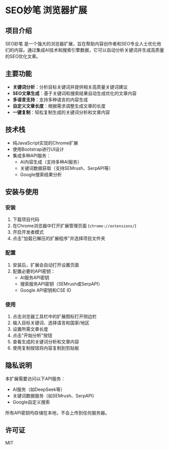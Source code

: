 # SEO妙笔 浏览器扩展

## 项目介绍

SEO妙笔 是一个强大的浏览器扩展，旨在帮助内容创作者和SEO专业人士优化他们的内容。通过集成AI技术和搜索引擎数据，它可以自动分析关键词并生成高质量的SEO优化文章。

## 主要功能

- **关键词分析**：分析目标关键词并提供相关高质量关键词建议
- **SEO文章生成**：基于关键词和搜索结果自动生成优化的文章内容
- **多语言支持**：支持多种语言的内容生成
- **自定义文章长度**：根据需求调整生成文章的长度
- **一键复制**：轻松复制生成的关键词分析和文章内容

## 技术栈

- 纯JavaScript实现的Chrome扩展
- 使用Bootstrap进行UI设计
- 集成多种API服务：
  - AI内容生成（支持多种AI服务）
  - 关键词数据获取（支持SEMrush、SerpAPI等）
  - Google搜索结果分析

## 安装与使用

### 安装

1. 下载项目代码
2. 在Chrome浏览器中打开扩展管理页面 (`chrome://extensions/`)
3. 开启开发者模式
4. 点击"加载已解压的扩展程序"并选择项目文件夹

### 配置

1. 安装后，扩展会自动打开设置页面
2. 配置必要的API密钥：
   - AI服务API密钥
   - 搜索服务API密钥（SEMrush或SerpAPI）
   - Google API密钥和CSE ID

### 使用

1. 点击浏览器工具栏中的扩展图标打开侧边栏
2. 输入目标关键词、选择语言和国家/地区
3. 设置所需文章长度
4. 点击"开始分析"按钮
5. 查看生成的关键词分析和文章内容
6. 使用复制按钮将内容复制到剪贴板

## 隐私说明

本扩展需要访问以下API服务：
- AI服务（如DeepSeek等）
- 关键词数据服务（如SEMrush、SerpAPI）
- Google自定义搜索

所有API密钥均存储在本地，不会上传到任何服务器。

## 许可证

MIT